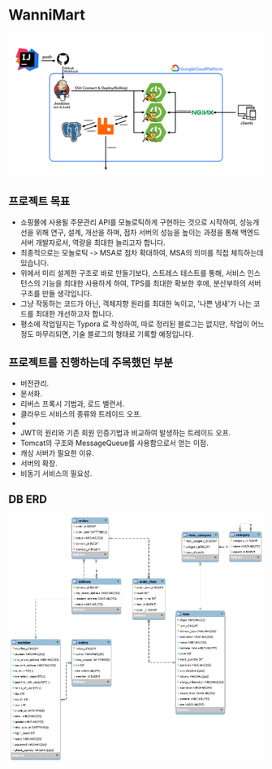 # WanniMart
![애플리케이션 구조](https://raw.githubusercontent.com/wanni0928/wannistudio_prototype/main/asset/img/structure_img.png)

## 프로젝트 목표
- 쇼핑몰에 사용될 주문관리 API를 모놀로틱하게 구현하는 것으로 시작하여, 성능개선을 위해 연구, 설계, 개선을 하며, 점차 서버의 성능을 높이는 과정을 통해 백엔드 서버 개발자로서, 역량을 최대한 늘리고자 합니다.
- 최종적으로는 모놀로틱 -> MSA로 점차 확대하여, MSA의 의미를 직접 체득하는데 있습니다.
- 위에서 미리 설계한 구조로 바로 만들기보다, 스트레스 테스트를 통해, 서비스 인스턴스의 기능을 최대한 사용하게 하여, TPS를 최대한 확보한 후에, 분산부하의 서버구조를 만들 생각입니다.
- 그냥 작동하는 코드가 아닌, 객체지향 원리를 최대한 녹이고, '나쁜 냄새'가 나는 코드를 최대한 개선하고자 합니다.
- 평소에 작업일지는 Typora 로 작성하여, 따로 정리된 블로그는 없지만, 작업이 어느정도 마무리되면, 기술 블로그의 형태로 기록할 예정입니다.

## 프로젝트를 진행하는데 주목했던 부분
- 버전관리.
- 문서화.
- 리버스 프록시 기법과, 로드 밸런서.
- 클라우드 서비스의 종류와 트레이드 오프.
- 
- JWT의 원리와 기존 회원 인증기법과 비교하여 발생하는 트레이드 오프.
- Tomcat의 구조와 MessageQueue를 사용함으로서 얻는 이점.
- 캐싱 서버가 필요한 이유.
- 서버의 확장.
- 비동기 서비스의 필요성.

## DB ERD
![DB ERD 구조](https://raw.githubusercontent.com/wanni0928/wannistudio_prototype/main/asset/img/wannimart_model.png)
